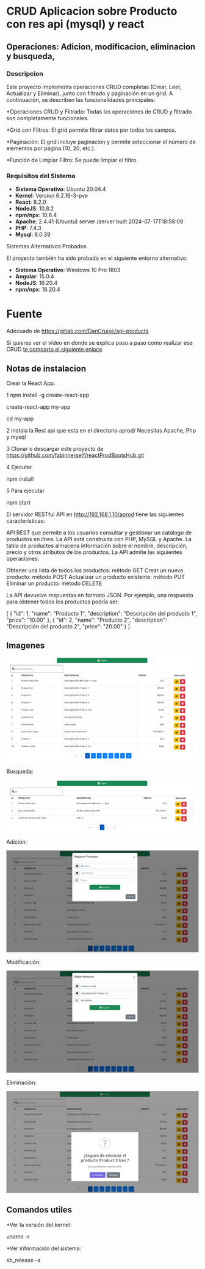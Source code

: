 # CRUD Aplicacion sobre Producto con res api (mysql) y react 
## Operaciones: Adicion, modificacion, eliminacion y busqueda,

### Descripcion

Este proyecto implementa operaciones CRUD completas (Crear, Leer, Actualizar y Eliminar), junto con filtrado y paginación en un grid. A continuación, se describen las funcionalidades principales:

*Operaciones CRUD y Filtrado: Todas las operaciones de CRUD y filtrado son completamente funcionales.

*Grid con Filtros: El grid permite filtrar datos por todos los campos.

*Paginación: El grid incluye paginación y permite seleccionar el número de elementos por página (10, 20, etc.).

*Función de Limpiar Filtro: Se puede limpiar el filtro.

### Requisitos del Sistema

- **Sistema Operativo**: Ubuntu 20.04.4 
- **Kernel**: Version 6.2.16-3-pve
- **React**: 8.2.0 
- **NodeJS**:  10.8.2
- **npm/npx**: 10.8.4
- **Apache**:  2.4.41 (Ubuntu) server /server built 2024-07-17T18:58:09
- **PHP**: 7.4.3
- **Mysql**: 8.0.39


Sistemas Alternativos Probados

El proyecto también ha sido probado en el siguiente entorno alternativo:

- **Sistema Operativo**: Windows 10 Pro 1803
- **Angular**: 15.0.4 
- **NodeJS**:  18.20.4
- **npm/npx**: 18.20.4

# Fuente
Adecuado de https://gitlab.com/DanCruise/api-products 

Si quieres ver el video en donde se explica paso a paso como realizar ese CRUD [te comparto el siguiente enlace](https://www.youtube.com/watch?v=fgQHjMotDPk)


## Notas de instalacion
Crear la React App.

1 npm install -g create-react-app

create-react-app my-app

cd my-app

2  Instala la Rest api que esta en el directorio aprod/
Necesitas Apache, Php y mysql

3 Clonar o descargar este proyecto de https://github.com/fabinnerself/reactProdBootsHub.git

4 Ejecutar 

npm install

5 Para ejecutar

npm start

El servidor RESTful API en http://192.168.1.10/aprod tiene las siguientes características:

API REST que permite a los usuarios consultar y gestionar un catálogo de productos en línea. La API está construida con PHP, MySQL y Apache. La tabla de productos almacena información sobre el nombre, descripción, precio y otros atributos de los productos. La API admite las siguientes operaciones:

Obtener una lista de todos los productos: método GET
Crear un nuevo producto: método POST
Actualizar un producto existente: método PUT
Eliminar un producto: método DELETE

La API devuelve respuestas en formato JSON. Por ejemplo, una respuesta para obtener todos los productos podría ser:

[
  {
    "id": 1,
    "name": "Producto 1",
    "description": "Descripción del producto 1",
    "price": "10.00"
  },
  {
    "id": 2,
    "name": "Producto 2",
    "description": "Descripción del producto 2",
    "price": "20.00"
  }
]


## Imagenes
![crud](crudprod1.png)

Busqueda:

![crud](crudprod_busq.png)

Adición:

![crud](crudprod_add.png)

Modificación:

![crud](crudprod_mod.png)

Eliminación:

![crud](crudprod_del.png)


## Comandos utiles
*Ver la versión del kernel:

uname -r

*Ver información del sistema:

sb_release -a

 